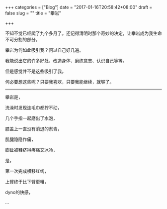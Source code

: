+++
categories = ["Blog"]
date = "2017-01-16T20:58:42+08:00"
draft = false
slug = ""
title = "攀岩"

+++

不知不觉已经爬了九个多月了。还记得清明时那个奇妙的决定，让攀岩成为我生命不可分割的部分。

攀岩为何如此吸引我？问过自己好几遍。

我能说出它的许多好处，改造身体、磨练意志、认识自己等等。

但是感觉并不是这些吸引了我。


何必要想这些呢？只要我喜欢，只要我能继续，就够了。

---

攀岩是，

洗澡时发现连毛巾都拧不动，

几个手指一起磨出了水泡，

膝盖上一直没有消退的淤青，

肌腱隐隐作痛，

脚趾被鞋挤得疼痛又冰冷，


是，

第一次完成横移红线，

上臂终于比下臂更粗，

dyno的快感，

...
